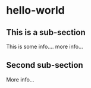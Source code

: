 # hello-world
## This is a sub-section
This is some info....
more info...
## Second sub-section
More info...
